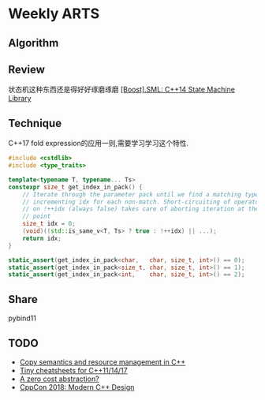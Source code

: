 # Weekly ARTS

## Algorithm

## Review

状态机这种东西还是得好好琢磨琢磨
[[Boost].SML: C++14 State Machine Library](https://github.com/boost-experimental/sml)

## Technique

C++17 fold expression的应用一则,需要学习学习这个特性.

```C++
#include <cstdlib>
#include <type_traits>

template<typename T, typename... Ts>
constexpr size_t get_index_in_pack() {
    // Iterate through the parameter pack until we find a matching type,
    // incrementing idx for each non-match. Short-circuiting of operator ||
    // on !++idx (always false) takes care of aborting iteration at the right
    // point
    size_t idx = 0;
    (void)((std::is_same_v<T, Ts> ? true : !++idx) || ...);
    return idx;
}

static_assert(get_index_in_pack<char,   char, size_t, int>() == 0);
static_assert(get_index_in_pack<size_t, char, size_t, int>() == 1);
static_assert(get_index_in_pack<int,    char, size_t, int>() == 2);
```

## Share

pybind11

## TODO

- [Copy semantics and resource management in C++](https://www.deleaker.com/blog/2018/11/20/copy-semantics-and-resource-management-in-cpp/)
- [Tiny cheatsheets for C++11/14/17](https://www.walletfox.com/course/cheatsheets_cpp.php)
- [A zero cost abstraction?](https://joshpeterson.github.io/a-zero-cost-abstraction)
- [CppCon 2018: Modern C++ Design](https://abseil.io/blog/20181129-moderncpp)
